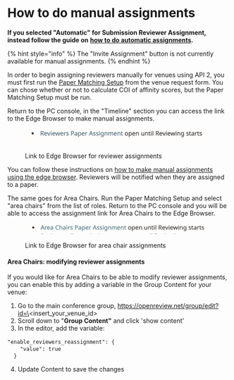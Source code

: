 # How to do manual assignments

**If you selected "Automatic" for Submission Reviewer Assignment, instead follow the guide on** [**how to do automatic assignments**](../how-to-do-automatic-assignments/)**.** &#x20;

{% hint style="info" %}
The "Invite Assignment" button is not currently available for manual assignments.
{% endhint %}

In order to begin assigning reviewers manually for venues using API 2, you must first run the [Paper Matching Setup](../how-to-do-automatic-assignments/how-to-setup-paper-matching-by-calculating-affinity-scores-and-conflicts.md) from the venue request form. You can chose whether or not to calculate COI of affinity scores, but the Paper Matching Setup must be run.

Return to the PC console, in the "Timeline" section you can access the link to the Edge Browser to make manual assignments.

<figure><img src="../../../.gitbook/assets/Screen Shot 2023-06-05 at 2.49.33 PM.png" alt=""><figcaption><p>Link to Edge Browser for reviewer assignments</p></figcaption></figure>

You can follow these instructions on [how to make manual assignments using the edge browser](../how-to-do-automatic-assignments/how-to-make-manual-assignments-with-the-edge-browser-after-deployment.md). Reviewers will be notified when they are assigned to a paper.

The same goes for Area Chairs. Run the Paper Matching Setup and select "area chairs" from the list of roles. Return to the PC console and you will be able to access the assignment link for Area Chairs to the Edge Browser.

<figure><img src="../../../.gitbook/assets/Screen Shot 2023-06-05 at 4.06.37 PM.png" alt=""><figcaption><p>Link to Edge Browser for area chair assignments</p></figcaption></figure>

#### Area Chairs: modifying reviewer assignments

If you would like for Area Chairs to be able to modify reviewer assignments, you can enable this by adding a variable in the Group Content for your venue:&#x20;

1. Go to the main conference group, https://openreview.net/group/edit?id=\<insert\_your\_venue\_id>
2. Scroll down to "**Group Content"** and click 'show content'
3. In the editor, add the variable:&#x20;

```
"enable_reviewers_reassignment": {
    "value": true
  }
```

4. Update Content to save the changes
